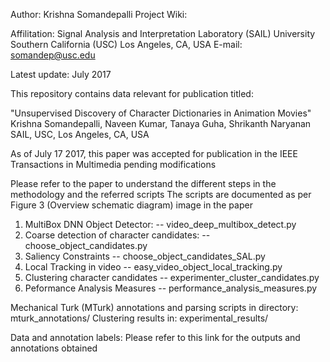 Author: Krishna Somandepalli
Project Wiki: 

Affilitation: Signal Analysis and Interpretation Laboratory (SAIL)
University Southern California (USC)
Los Angeles, CA, USA
E-mail: somandep@usc.edu

Latest update: July 2017

This repository contains data relevant for publication titled:

"Unsupervised Discovery of Character Dictionaries in Animation Movies"
Krishna Somandepalli, Naveen Kumar, Tanaya Guha, Shrikanth Naryanan
SAIL, USC, Los Angeles, CA, USA

As of July 17 2017, this paper was accepted for publication in the IEEE Transactions in Multimedia pending modifications

Please refer to the paper to understand the different steps in the methodology and the referred scripts
The scripts are documented as per Figure 3 (Overview schematic diagram) image in the paper

1) MultiBox DNN Object Detector:
    -- video_deep_multibox_detect.py
2) Coarse detection of character candidates:
    -- choose_object_candidates.py
3) Saliency Constraints
    -- choose_object_candidates_SAL.py
4) Local Tracking in video
    -- easy_video_object_local_tracking.py
5) Clustering character candidates
    -- experimenter_cluster_candidates.py
6) Peformance Analysis Measures
    -- performance_analysis_measures.py

Mechanical Turk (MTurk) annotations and parsing scripts in directory:
mturk_annotations/
Clustering results in:
experimental_results/

Data and annotation labels:
Please refer to this link for the outputs and annotations obtained
